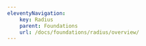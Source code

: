 ```yaml
---
eleventyNavigation:
    key: Radius
    parent: Foundations
    url: /docs/foundations/radius/overview/
---
```

